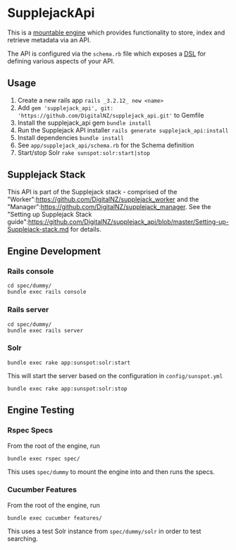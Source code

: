# SupplejackApi

This is a [mountable engine](http://guides.rubyonrails.org/engines.html) which provides functionality to store, index and retrieve metadata via an API.

The API is configured via the `schema.rb` file which exposes a [DSL](http://en.wikipedia.org/wiki/Domain-specific_language) for defining various aspects of your API.

## Usage

1. Create a new rails app `rails _3.2.12_ new <name>`
1. Add `gem 'supplejack_api', git: 'https://github.com/DigitalNZ/supplejack_api.git'` to Gemfile
1. Install the supplejack_api gem `bundle install`
1. Run the Supplejack API installer `rails generate supplejack_api:install`
1. Install dependencies `bundle install`
1. See `app/supplejack_api/schema.rb` for the Schema definition
1. Start/stop Solr `rake sunspot:solr:start|stop`

## Supplejack Stack

This API is part of the Supplejack stack - comprised of the "Worker":https://github.com/DigitalNZ/supplejack_worker and the "Manager":https://github.com/DigitalNZ/supplejack_manager. See the "Setting up Supplejack Stack guide":https://github.com/DigitalNZ/supplejack_api/blob/master/Setting-up-Supplejack-stack.md for details.


## Engine Development

### Rails console

```
cd spec/dummy/
bundle exec rails console
```

### Rails server

```
cd spec/dummy/
bundle exec rails server
```

### Solr

```
bundle exec rake app:sunspot:solr:start
``` 

This will start the server based on the configuration in `config/sunspot.yml`

```
bundle exec rake app:sunspot:solr:stop
```

## Engine Testing

### Rspec Specs

From the root of the engine, run 

```
bundle exec rspec spec/
```

This uses `spec/dummy` to mount the engine into and then runs the specs.

### Cucumber Features

From the root of the engine, run

```
bundle exec cucumber features/
```

This uses a test Solr instance from `spec/dummy/solr` in order to test searching.